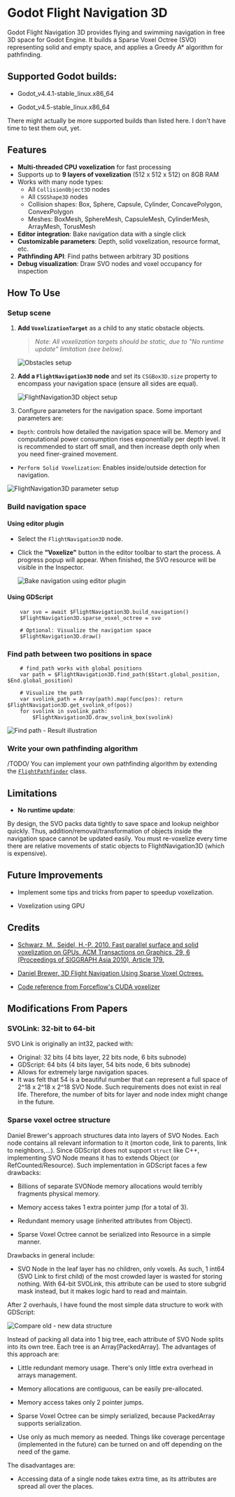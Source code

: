 # Godot Flight Navigation 3D 

Godot Flight Navigation 3D provides flying and swimming navigation in free 3D space for Godot Engine. 
It builds a Sparse Voxel Octree (SVO) representing solid and empty space, and applies a Greedy A* algorithm for pathfinding.

## Supported Godot builds:

- Godot_v4.4.1-stable_linux.x86_64

- Godot_v4.5-stable_linux.x86_64

There might actually be more supported builds than listed here. I don't have time to test them out, yet.

## Features

- **Multi-threaded CPU voxelization** for fast processing
- Supports up to **9 layers of voxelization** (512 x 512 x 512) on 8GB RAM
- Works with many node types:
  - All `CollisionObject3D` nodes
  - All `CSGShape3D` nodes
  - Collision shapes: Box, Sphere, Capsule, Cylinder, ConcavePolygon, ConvexPolygon
  - Meshes: BoxMesh, SphereMesh, CapsuleMesh, CylinderMesh, ArrayMesh, TorusMesh
- **Editor integration**: Bake navigation data with a single click
- **Customizable parameters**: Depth, solid voxelization, resource format, etc.
- **Pathfinding API**: Find paths between arbitrary 3D positions
- **Debug visualization**: Draw SVO nodes and voxel occupancy for inspection


## How To Use

### Setup scene


1. **Add `VoxelizationTarget`** as a child to any static obstacle objects.  
   > _Note: All voxelization targets should be static, due to "No runtime update" limitation (see below)._

   ![Obstacles setup](imgs/obstacles_setup.png "Obstacles setup")

2. **Add a `FlightNavigation3D` node** and set its `CSGBox3D.size` property to encompass your navigation space (ensure all sides are equal).

   ![FlightNavigation3D object setup](imgs/flight_navigation_object_setup.png "FlightNavigation3D object setup")


3. Configure parameters for the navigation space. Some important parameters are:

+ `Depth`: controls how detailed the navigation space will be. 
	Memory and computational power consumption rises exponentially per depth level.
	It is recommended to start off small, and then increase depth only when you need finer-grained movement.

+ `Perform Solid Voxelization`: Enables inside/outside detection for navigation.


![FlightNavigation3D parameter setup](imgs/flight_navigation_parameter_setup.png "FlightNavigation3D parameter setup")

### Build navigation space

#### Using editor plugin

- Select the `FlightNavigation3D` node.  
- Click the **"Voxelize"** button in the editor toolbar to start the process.
  A progress popup will appear. When finished, the SVO resource will be visible in the Inspector.

  ![Bake navigation using editor plugin](imgs/bake_navigation.png "Bake navigation using editor plugin")

#### Using GDScript

```gdscript
	var svo = await $FlightNavigation3D.build_navigation()
	$FlightNavigation3D.sparse_voxel_octree = svo

	# Optional: Visualize the navigation space
	$FlightNavigation3D.draw()
```

### Find path between two positions in space

```gdscript
	# find_path works with global positions
	var path = $FlightNavigation3D.find_path($Start.global_position, $End.global_position)

	# Visualize the path
	var svolink_path = Array(path).map(func(pos): return $FlightNavigation3D.get_svolink_of(pos))
	for svolink in svolink_path:
		$FlightNavigation3D.draw_svolink_box(svolink)
```

![Find path - Result illustration](imgs/find_path_result_illustration.png "Find path - Result illustration")

### Write your own pathfinding algorithm

/TODO/
You can implement your own pathfinding algorithm by extending the [`FlightPathfinder`](src/flight_pathfinder.gd) class.

## Limitations

- **No runtime update**:

By design, the SVO packs data tightly to save space and lookup neighbor quickly.
Thus, addition/removal/transformation of objects inside the navigation space 
cannot be updated easily. You must re-voxelize every time there are 
relative movements of static objects to FlightNavigation3D (which is expensive).

## Future Improvements

- Implement some tips and tricks from paper to speedup voxelization.

- Voxelization using GPU

## Credits

- [Schwarz, M., Seidel, H.-P. 2010. Fast parallel surface and solid voxelization on GPUs. ACM Transactions on Graphics, 29, 6 (Proceedings of SIGGRAPH Asia 2010), Article 179.](http://research.michael-schwarz.com/publ/2010/vox/)

- [Daniel Brewer. 3D Flight Navigation Using Sparse Voxel Octrees.](https://www.gameaipro.com/GameAIPro3/GameAIPro3_Chapter21_3D_Flight_Navigation_Using_Sparse_Voxel_Octrees.pdf)

- [Code reference from Forceflow's CUDA voxelizer](https://github.com/Forceflow/cuda_voxelizer)

## Modifications From Papers

### SVOLink: 32-bit to 64-bit

SVO Link is originally an int32, packed with: 

- Original: 32 bits (4 bits layer, 22 bits node, 6 bits subnode)
- GDScript: 64 bits (4 bits layer, 54 bits node, 6 bits subnode)
- Allows for extremely large navigation spaces.
- It was felt that 54 is a beautiful number that can represent a full space of 2^18 x 2^18 x 2^18 SVO Node.
Such requirements does not exist in real life. Therefore, the number of bits for layer and node index might change in the future.

### Sparse voxel octree structure

Daniel Brewer's approach structures data into layers of SVO Nodes. 
Each node contains all relevant information to it (morton code, link to parents, link to neighbors,...).
Since GDScript does not support `struct` like C++, implementing SVO Node means it has to extends Object (or RefCounted/Resource).
Such implementation in GDScript faces a few drawbacks:

+ Billions of separate SVONode memory allocations would terribly fragments physical memory. 

+ Memory access takes 1 extra pointer jump (for a total of 3).

+ Redundant memory usage (inherited attributes from Object).

+ Sparse Voxel Octree cannot be serialized into Resource in a simple manner.

Drawbacks in general include:

+ SVO Node in the leaf layer has no children, only voxels. 
As such, 1 int64 (SVO Link to first child) of the most crowded layer is wasted for storing nothing.
With 64-bit SVOLink, this attribute can be used to store subgrid mask instead, 
but it makes logic hard to read and maintain.

After 2 overhauls, I have found the most simple data structure to work with GDScript:

![Compare old - new data structure](imgs/data_structure_old_compare_new.png "Compare old - new data structure")

Instead of packing all data into 1 big tree, each attribute of SVO Node splits into its own tree.
Each tree is an Array[PackedArray]. The advantages of this approach are:

+ Little redundant memory usage. There's only little extra overhead in arrays management.

+ Memory allocations are contiguous, can be easily pre-allocated.

+ Memory access takes only 2 pointer jumps.

+ Sparse Voxel Octree can be simply serialized, because PackedArray supports serialization.

+ Use only as much memory as needed. 
Things like coverage percentage (implemented in the future) can be turned on and off depending on the need of the game.

The disadvantages are:

+ Accessing data of a single node takes extra time, as its attributes are spread all over the places.
